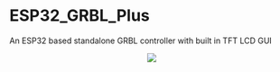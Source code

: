 # ESP32_GRBL_Plus
 An ESP32 based standalone GRBL controller with built in TFT LCD GUI
 <p align="center">
<img src="https://479cia.ch.files.1drv.com/y4pL-vndJI8OxriJLqBlbOquR5BG6DEx2U_ltzEjaVJyDJm0PARC4Jwnzk8lQISwZnGx0U0xXLI1V8MO7SQ9fq1Xa_eLuu8dJrqasDXTFog3GbjdzhzlC3h-XeM0DdtSLZI3gunE9lDGYQIaqZmL4ENe0fogs10YhL_J3T9wsfLZIXU86DsAQX513rf_HpWCQ8_V6Xbs0jwSJKLAc1qoCfJ8gq2MgVevczXXhFICtBGq3c/IMG_2835.jpg">
</p>

